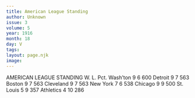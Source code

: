 ```yaml
---
title: American League Standing
author: Unknown
issue: 3
volume: 5
year: 1916
month: 18
day: V
tags:
layout: page.njk
image:
---
```

AMERICAN LEAGUE STANDING   		W. L. Pct.   Wash’ton	9   6   600   Detroit	9   7   563   Boston	9   7   563   Cleveland	9   7   563   New York	7   6   538   Chicago	9   9   500   St. Louis	5   9   357   Athletics	4  10  286   





